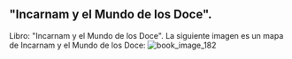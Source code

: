 ## "Incarnam y el Mundo de los Doce".
Libro: "Incarnam y el Mundo de los Doce".
La siguiente imagen es un mapa de Incarnam y el Mundo de los Doce:
![book_image_182](https://media.discordapp.net/attachments/1105643336989159555/1105647838161031249/182.png)